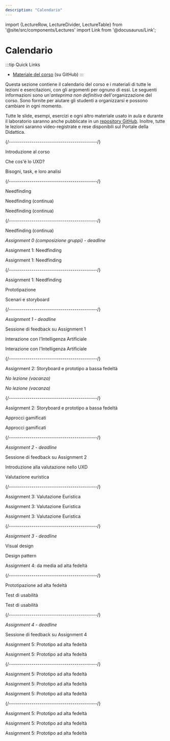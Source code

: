 ```yaml
---
description: "Calendario" 
---
```


import {LectureRow, LectureDivider, LectureTable} from '@site/src/components/Lectures'
import Link from '@docusaurus/Link';


# Calendario

:::tip Quick Links
* [Materiale del corso](https://github.com/polito-uxd-2024/materiale) (su GitHub)
:::

Questa sezione contiene il calendario del corso e i materiali di tutte le lezioni e esercitazioni, con gli argomenti per ognuno di essi. Le seguenti informazioni sono un'*anteprima non definitiva* dell'organizzazione del corso. Sono fornite per aiutare gli studenti a organizzarsi e possono cambiare in ogni momento.

Tutte le slide, esempi, esercizi e ogni altro materiale usato in aula e durante il laboratorio saranno anche pubblicate in un [repository GitHub](https://github.com/polito-uxd-2024/materiale). Inoltre, tutte le lezioni saranno video-registrate e rese disponibili sul Portale della Didattica.

<LectureTable defaultTeacher="Alberto Monge Roffarello" defaultType="Lecture" showMaterial={false} language='IT'>

<LectureDivider topic='Settimana 1'/>{/*-------------------------------------------*/}

<LectureRow
    date="24/09/2024" time="08:30-10:00" type ="Lezione">
    <Link to="https://polito-uxd-2024.github.io/materiale/slides/00-intro.pdf">Introduzione al corso</Link>
</LectureRow>

<LectureRow 
    date="27/09/2024" time="10:00-11:30" type ="Lezione">
    <Link to="https://polito-uxd-2024.github.io/materiale/slides/01-whatisUXD.pdf">Che cos'è lo UXD?</Link>
</LectureRow>

<LectureRow
    date="27/09/2024" time="11:30-13:00" type ="Lezione">
    <Link to="https://polito-uxd-2024.github.io/materiale/slides/02-users-needs-tasks.pdf">Bisogni, task, e loro analisi</Link>
</LectureRow>

<LectureDivider topic='Settimana 2'/>{/*-------------------------------------------*/}

<LectureRow
    date="01/10/2024" time="08:30-10:00" type ="Lezione" teacher ="Irene Ronga">
   Needfinding
</LectureRow>

<LectureRow 
    date="04/10/2024" time="10:00-11:30" type ="Lezione" teacher ="Irene Ronga">
    Needfinding (continua)
</LectureRow>

<LectureRow
    date="04/10/2024" time="11:30-13:00" type ="Lezione" teacher ="Irene Ronga">
    Needfinding (continua)
</LectureRow>

<LectureDivider topic='Settimana 3'/>{/*-------------------------------------------*/}


<LectureRow
    date="08/10/2024" time="08:30-10:00" type ="Lezione" teacher ="Irene Ronga">
   Needfinding (continua)
</LectureRow>

<LectureRow variant='success'
    date="10/10/2024" time="EOD" type="" teacher=""
    >
    <em>Assignment 0 (composizione gruppi) - deadline</em>
</LectureRow>

<LectureRow 
    date="11/10/2024" time="10:00-11:30" type ="Laboratorio" teacher ="Irene Ronga">
    Assignment 1: Needfinding
</LectureRow>

<LectureRow
    date="11/10/2024" time="11:30-13:00" type ="Laboratorio" teacher ="Irene Ronga">
    Assignment 1: Needfinding
</LectureRow>

<LectureDivider topic='Settimana 4'/>{/*-------------------------------------------*/}

<LectureRow
    date="15/10/2024" time="08:30-10:00" type ="Laboratorio" teacher ="Irene Ronga">
    Assignment 1: Needfinding
</LectureRow>

<LectureRow 
    date="18/10/2024" time="10:00-11:30" type ="Lezione">
    Prototipazione
</LectureRow>

<LectureRow
    date="18/10/2024" time="11:30-13:00" type ="Lezione">
    Scenari e storyboard
</LectureRow>

<LectureDivider topic='Settimana 5'/>{/*-------------------------------------------*/}

<LectureRow variant='success'
    date="20/10/2024" time="EOD" type="" teacher=""
    >
    <em>Assignment 1 - deadline</em>
</LectureRow>

<LectureRow
    date="22/10/2024" time="08:30-10:00" type ="Laboratorio" teacher ="Irene Ronga">
        Sessione di feedback su Assignment 1
</LectureRow>

<LectureRow 
    date="25/10/2024" time="10:00-11:30" type ="Lezione" teacher ="Irene Ronga">
    Interazione con l'Intelligenza Artificiale
</LectureRow>

<LectureRow
    date="25/10/2024" time="11:30-13:00" type ="Lezione" teacher ="Irene Ronga">
    Interazione con l'Intelligenza Artificiale
</LectureRow>

<LectureDivider topic='Settimana 6'/>{/*-------------------------------------------*/}

<LectureRow
    date="29/10/2024" time="08:30-10:00" type ="Laboratorio">
        Assignment 2: Storyboard e prototipo a bassa fedeltà
</LectureRow>

<LectureRow 
    date="01/11/2024" time="10:00-11:30" variant="warning" type="" teacher="">
    <em>No lezione (vacanza)</em>
</LectureRow>

<LectureRow
    date="01/11/2024" time="11:30-13:00" variant="warning" type="" teacher="">
    <em>No lezione (vacanza)</em>
</LectureRow>

<LectureDivider topic='Settimana 7'/>{/*-------------------------------------------*/}

<LectureRow
    date="05/11/2024" time="08:30-10:00" type ="Laboratorio">
    Assignment 2: Storyboard e prototipo a bassa fedeltà
</LectureRow>

<LectureRow 
    date="08/11/2024" time="10:00-11:30" type ="Lezione" teacher ="Irene Ronga">
    Approcci gamificati
</LectureRow>

<LectureRow
    date="08/11/2024" time="11:30-13:00" type ="Lezione" teacher ="Irene Ronga">
    Approcci gamificati
</LectureRow>

<LectureDivider topic='Settimana 8'/>{/*-------------------------------------------*/}

<LectureRow variant='success'
    date="10/11/2024" time="EOD" type="" teacher=""
    >
    <em>Assignment 2 - deadline</em>
</LectureRow>

<LectureRow
    date="12/11/2024" time="08:30-10:00" type ="Laboratorio">
    Sessione di feedback su Assignment 2
</LectureRow>

<LectureRow 
    date="15/11/2024" time="10:00-11:30" type ="Lezione">
    Introduzione alla valutazione nello UXD
</LectureRow>

<LectureRow
    date="15/11/2024" time="11:30-13:00" type ="Lezione">
    Valutazione euristica
</LectureRow>

<LectureDivider topic='Settimana 9'/>{/*-------------------------------------------*/}

<LectureRow
    date="19/11/2024" time="08:30-10:00" type ="Laboratorio">
    Assignment 3: Valutazione Euristica
</LectureRow>

<LectureRow 
    date="22/11/2024" time="10:00-11:30" type ="Laboratorio">
    Assignment 3: Valutazione Euristica
</LectureRow>

<LectureRow
    date="22/11/2024" time="11:30-13:00" type ="Laboratorio">
    Assignment 3: Valutazione Euristica
</LectureRow>

<LectureDivider topic='Settimana 10'/>{/*-------------------------------------------*/}

<LectureRow variant='success'
    date="25/11/2024" time="EOD" type="" teacher=""
    >
    <em>Assignment 3 - deadline</em>
</LectureRow>

<LectureRow
    date="26/11/2024" time="08:30-10:00" type ="Lezione">
    Visual design
</LectureRow>

<LectureRow 
    date="29/11/2024" time="10:00-11:30" type ="Lezione">
    Design pattern
</LectureRow>

<LectureRow
    date="29/11/2024" time="11:30-13:00" type ="Laboratorio">
    Assignment 4: da media ad alta fedeltà
</LectureRow>



<LectureDivider topic='Settimana 11'/>{/*-------------------------------------------*/}

<LectureRow
    date="03/12/2024" time="08:30-10:00" type ="Lezione">
    Prototipazione ad alta fedeltà
</LectureRow>

<LectureRow 
    date="06/12/2024" time="10:00-11:30" type ="Lezione">
    Test di usabilità
</LectureRow>

<LectureRow
    date="06/12/2024" time="11:30-13:00" type ="Laboratorio">
    Test di usabilità
</LectureRow>

<LectureDivider topic='Settimana 12'/>{/*-------------------------------------------*/}

<LectureRow variant='success'
    date="08/12/2024" time="EOD" type="" teacher=""
    >
    <em>Assignment 4 - deadline</em>
</LectureRow>

<LectureRow
    date="10/12/2024" time="08:30-10:00" type ="Laboratorio">
    Sessione di feedback su Assignment 4
</LectureRow>

<LectureRow 
    date="13/12/2024" time="10:00-11:30" type ="Laboratorio">
    Assignment 5: Prototipo ad alta fedeltà
</LectureRow>

<LectureRow
    date="13/12/2024" time="11:30-13:00" type ="Laboratorio">
    Assignment 5: Prototipo ad alta fedeltà
</LectureRow>

<LectureDivider topic='Settimana 13'/>{/*-------------------------------------------*/}

<LectureRow
    date="17/12/2024" time="08:30-10:00" type ="Laboratorio">
    Assignment 5: Prototipo ad alta fedeltà
</LectureRow>

<LectureRow 
    date="20/12/2024" time="10:00-11:30" type ="Laboratorio">
    Assignment 5: Prototipo ad alta fedeltà
</LectureRow>

<LectureRow
    date="20/12/2024" time="11:30-13:00" type ="Laboratorio">
    Assignment 5: Prototipo ad alta fedeltà
</LectureRow>


<LectureDivider topic='Settimana 14'/>{/*-------------------------------------------*/}

<LectureRow
    date="07/01/2024" time="08:30-10:00" type ="Laboratorio">
    Assignment 5: Prototipo ad alta fedeltà
</LectureRow>

<LectureRow 
    date="10/01/2024" time="10:00-11:30" type ="Laboratorio">
    Assignment 5: Prototipo ad alta fedeltà
</LectureRow>

<LectureRow
    date="10/01/2024" time="11:30-13:00" type ="Laboratorio" teacher = "Irene Ronga">
    Assignment 5: Prototipo ad alta fedeltà
</LectureRow>

</LectureTable>


